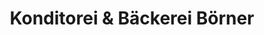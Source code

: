 ---
title: "Konditorei & Bäckerei Börner"
url: /auerbach/konditorei-und-baeckerei-boerner/
shop: Bäckerei
---
